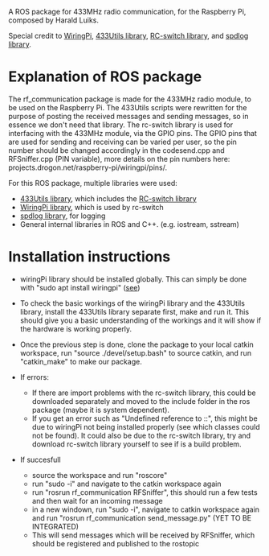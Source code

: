 A ROS package for 433MHz radio communication, for the Raspberry Pi, composed by Harald Luiks.

Special credit to [WiringPi](http://projects.drogon.net/raspberry-pi/wiringpi/ "WiringPi page"), [433Utils library](https://github.com/ninjablocks/433Utils "433Utils library"), [RC-switch library](https://github.com/sui77/rc-switch "RC-switch library"), and [spdlog library](https://github.com/gabime/spdlog "spdlog library").


# Explanation of ROS package

The rf_communication package is made for the 433MHz radio module, to be used on the Raspberry Pi. The 433Utils scripts were rewritten for the purpose of posting the received messages and sending messages, so in essence we don't need that library. The rc-switch library is used for interfacing with the 433MHz module, via the GPIO pins. The GPIO pins that are used for sending and receiving can be varied per user, so the pin number should be changed accordingly in the codesend.cpp and RFSniffer.cpp (PIN variable), more details on the pin numbers here: projects.drogon.net/raspberry-pi/wiringpi/pins/.

For this ROS package, multiple libraries were used:
- [433Utils library](https://github.com/ninjablocks/433Utils "433Utils library"), which includes the [RC-switch library](https://github.com/sui77/rc-switch "RC-switch library")
- [WiringPi library](http://projects.drogon.net/raspberry-pi/wiringpi/ "WiringPi page"), which is used by rc-switch
- [spdlog library](https://github.com/gabime/spdlog "spdlog library"), for logging 
- General internal libraries in ROS and C++. (e.g. iostream, sstream)


# Installation instructions

- wiringPi library should be installed globally. This can simply be done with "sudo apt install wiringpi" ([see](projects.drogon.net/wiringPi))

- To check the basic workings of the wiringPi library and the 433Utils library, install the 433Utils library separate first, make and run it. This should give you a basic understanding of the workings and it will show if the hardware is working properly.

- Once the previous step is done, clone the package to your local catkin workspace, run "source ./devel/setup.bash" to source catkin, and run "catkin_make" to make our package. 

- If errors:
	- If there are import problems with the rc-switch library, this could be downloaded separately and moved to the include folder in the ros package (maybe it is system dependent).
	- If you get an error such as "Undefined reference to <name of class>::<name of function>", this might be due to wiringPi not being installed properly (see which classes could not be found). It could also be due to the rc-switch library, try and download rc-switch library yourself to see if is a build problem.  

- If succesfull 
	- source the workspace and run "roscore"
	- run "sudo -i" and navigate to the catkin workspace again
	- run "rosrun rf_communication RFSniffer", this should run a few tests and then wait for an incoming message
	- in a new windown, run "sudo -i", navigate to catkin workspace again and run "rosrun rf_communication send_message.py" (YET TO BE INTEGRATED)
	- This will send messages which will be received by RFSniffer, which should be registered and published to the rostopic


